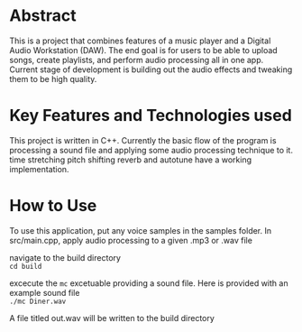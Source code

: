# Abstract
This is a project that combines features of a music player and a Digital Audio Workstation (DAW). The end goal is for users to be able to upload songs, create playlists, and perform audio processing all in one app. Current stage of development is building out the audio effects and tweaking them to be high quality. 

# Key Features and Technologies used
This project is written in C++. Currently the basic flow of the program is processing a sound file and applying some audio processing technique to it. time stretching pitch shifting reverb and autotune have a working implementation.  

# How to Use
To use this application, put any voice samples in the samples folder. In src/main.cpp, apply audio processing to a given .mp3 or .wav file

navigate to the build directory \
`cd build`

excecute the `mc` excetuable providing a sound file. Here is provided with an example sound file \
`./mc Diner.wav`

A file titled out.wav will be written to the build directory
